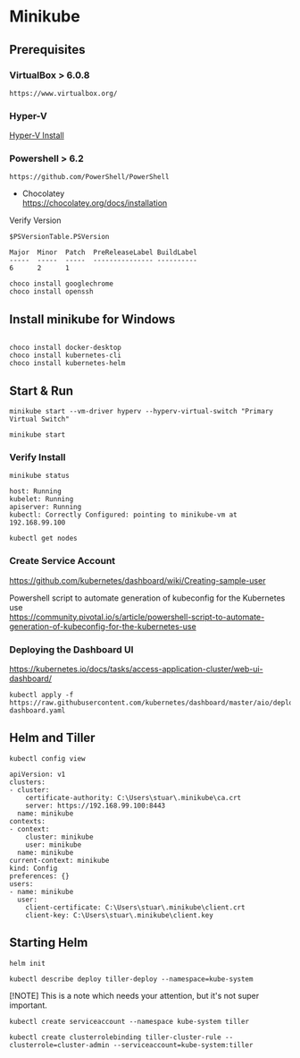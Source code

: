 # Minikube

## Prerequisites

### VirtualBox > 6.0.8   

```
https://www.virtualbox.org/
```

### Hyper-V

[Hyper-V Install](/docfx/articles/hyper-v.md)


### Powershell > 6.2

```
https://github.com/PowerShell/PowerShell
```
- Chocolatey   
https://chocolatey.org/docs/installation

Verify Version 
```
$PSVersionTable.PSVersion

Major  Minor  Patch  PreReleaseLabel BuildLabel
-----  -----  -----  --------------- ----------
6      2      1
```

```
choco install googlechrome
choco install openssh 
```
## Install minikube for Windows 

```

choco install docker-desktop
choco install kubernetes-cli
choco install kubernetes-helm
```

## Start & Run 

```
minikube start --vm-driver hyperv --hyperv-virtual-switch "Primary Virtual Switch"

minikube start
```


### Verify Install

```
minikube status

host: Running
kubelet: Running
apiserver: Running
kubectl: Correctly Configured: pointing to minikube-vm at 192.168.99.100
```

```
kubectl get nodes
```


### Create Service Account

https://github.com/kubernetes/dashboard/wiki/Creating-sample-user



Powershell script to automate generation of kubeconfig for the Kubernetes use      
https://community.pivotal.io/s/article/powershell-script-to-automate-generation-of-kubeconfig-for-the-kubernetes-use


### Deploying the Dashboard UI

https://kubernetes.io/docs/tasks/access-application-cluster/web-ui-dashboard/

```
kubectl apply -f https://raw.githubusercontent.com/kubernetes/dashboard/master/aio/deploy/recommended/kubernetes-dashboard.yaml
```











## Helm and Tiller

```
kubectl config view
```

```
apiVersion: v1
clusters:
- cluster:
    certificate-authority: C:\Users\stuar\.minikube\ca.crt
    server: https://192.168.99.100:8443
  name: minikube
contexts:
- context:
    cluster: minikube
    user: minikube
  name: minikube
current-context: minikube
kind: Config
preferences: {}
users:
- name: minikube
  user:
    client-certificate: C:\Users\stuar\.minikube\client.crt
    client-key: C:\Users\stuar\.minikube\client.key
```

## Starting Helm

```
helm init

kubectl describe deploy tiller-deploy --namespace=kube-system
```

[!NOTE] This is a note which needs your attention, but it's not super important.


















```
kubectl create serviceaccount --namespace kube-system tiller

kubectl create clusterrolebinding tiller-cluster-rule --clusterrole=cluster-admin --serviceaccount=kube-system:tiller
```

